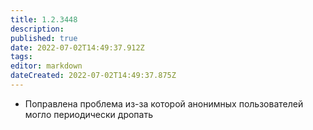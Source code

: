 ```yaml
---
title: 1.2.3448
description: 
published: true
date: 2022-07-02T14:49:37.912Z
tags: 
editor: markdown
dateCreated: 2022-07-02T14:49:37.875Z
---		
```

		
- Поправлена проблема из-за которой анонимных пользователей могло периодически дропать
